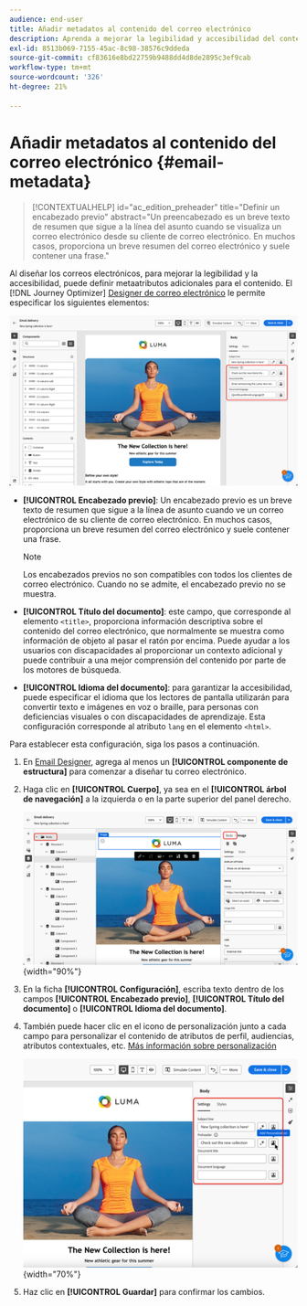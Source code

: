 ```yaml
---
audience: end-user
title: Añadir metadatos al contenido del correo electrónico
description: Aprenda a mejorar la legibilidad y accesibilidad del contenido del correo electrónico con metadatos
exl-id: 8513b069-7155-45ac-8c98-38576c9ddeda
source-git-commit: cf83616e8bd22759b9488dd4d8de2895c3ef9cab
workflow-type: tm+mt
source-wordcount: '326'
ht-degree: 21%

---
```


# Añadir metadatos al contenido del correo electrónico {#email-metadata}

>[!CONTEXTUALHELP]
>id="ac_edition_preheader"
>title="Definir un encabezado previo"
>abstract="Un preencabezado es un breve texto de resumen que sigue a la línea del asunto cuando se visualiza un correo electrónico desde su cliente de correo electrónico. En muchos casos, proporciona un breve resumen del correo electrónico y suele contener una frase."

Al diseñar los correos electrónicos, para mejorar la legibilidad y la accesibilidad, puede definir metaatributos adicionales para el contenido. El [!DNL Journey Optimizer] [Designer de correo electrónico](get-started-email-designer.md) le permite especificar los siguientes elementos:

![](assets/email_body_settings_ex.png)

* **[!UICONTROL Encabezado previo]**: Un encabezado previo es un breve texto de resumen que sigue a la línea de asunto cuando ve un correo electrónico de su cliente de correo electrónico. En muchos casos, proporciona un breve resumen del correo electrónico y suele contener una frase.

  >[!NOTE]
  >
  >Los encabezados previos no son compatibles con todos los clientes de correo electrónico. Cuando no se admite, el encabezado previo no se muestra.

* **[!UICONTROL Título del documento]**: este campo, que corresponde al elemento `<title>`, proporciona información descriptiva sobre el contenido del correo electrónico, que normalmente se muestra como información de objeto al pasar el ratón por encima. Puede ayudar a los usuarios con discapacidades al proporcionar un contexto adicional y puede contribuir a una mejor comprensión del contenido por parte de los motores de búsqueda.

* **[!UICONTROL Idioma del documento]**: para garantizar la accesibilidad, puede especificar el idioma que los lectores de pantalla utilizarán para convertir texto e imágenes en voz o braille, para personas con deficiencias visuales o con discapacidades de aprendizaje. Esta configuración corresponde al atributo `lang` en el elemento `<html>`.

Para establecer esta configuración, siga los pasos a continuación.

1. En [Email Designer](create-email-content.md), agrega al menos un **[!UICONTROL componente de estructura]** para comenzar a diseñar tu correo electrónico.

1. Haga clic en **[!UICONTROL Cuerpo]**, ya sea en el **[!UICONTROL árbol de navegación]** a la izquierda o en la parte superior del panel derecho.

   ![](assets/email_body.png){width="90%"}

1. En la ficha **[!UICONTROL Configuración]**, escriba texto dentro de los campos **[!UICONTROL Encabezado previo]**, **[!UICONTROL Título del documento]** o **[!UICONTROL Idioma del documento]**.

1. También puede hacer clic en el icono de personalización junto a cada campo para personalizar el contenido de atributos de perfil, audiencias, atributos contextuales, etc. [Más información sobre personalización](../personalization/gs-personalization.md)

   ![](assets/email_body_settings.png){width="70%"}

1. Haz clic en **[!UICONTROL Guardar]** para confirmar los cambios.